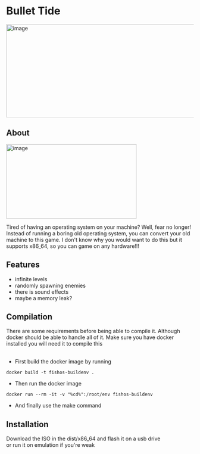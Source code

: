 # Bullet Tide
<img width="600" height="250" alt="image" src="https://github.com/user-attachments/assets/c141deda-f5f5-476b-aaf9-9e5dc13cc1c6" />
<br>
<h2>About</h2>
<img width="350" height="200" alt="image" src="https://github.com/user-attachments/assets/63a97bd1-4fbb-474e-ae3a-2688f073d159" />

Tired of having an operating system on your machine? Well, fear no longer!
Instead of running a boring old operating system, you can convert your old machine to this game.
I don't know why you would want to do this but it supports x86_64, so you can game on any
hardware!!!
<h2>Features</h2>

- infinite levels
- randomly spawning enemies
- there is sound effects
- maybe a memory leak?
  
<h2>Compilation</h2>
There are some requirements before being able to compile it. Although docker should be able to handle all of it. Make sure you have docker installed you will need it to compile this
<br>
<br>

- First build the docker image by running

```
docker build -t fishos-buildenv .
```

- Then run the docker image
```
docker run --rm -it -v "%cd%":/root/env fishos-buildenv
```

- And finally use the make command
<h2>Installation</h2>
Download the ISO in the dist/x86_64 and flash it on a usb drive
<br>
or run it on emulation if you're weak
